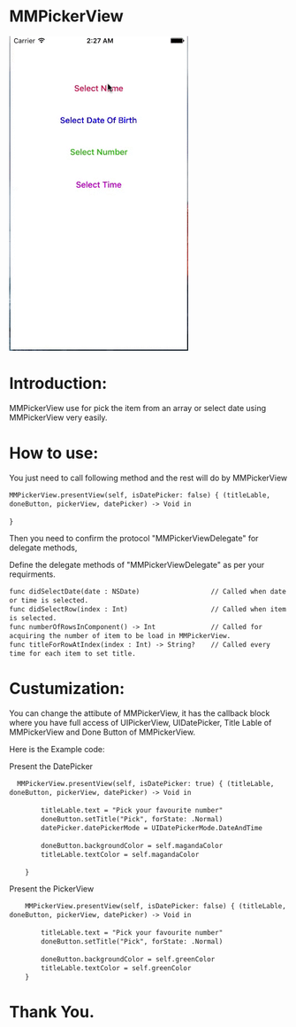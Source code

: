 # MMPickerView

<img src="https://github.com/mmohsin991/MMPickerView/blob/master/MMPickerView.gif" alt="How to use">

# Introduction: 
MMPickerView use for pick the item from an array or select date using MMPickerView very easily.

# How to use:
You just need to call following method and the rest will do by MMPickerView

    MMPickerView.presentView(self, isDatePicker: false) { (titleLable, doneButton, pickerView, datePicker) -> Void in
    
    }
        
Then you need to confirm the protocol "MMPickerViewDelegate" for delegate methods,

Define the delegate methods of "MMPickerViewDelegate" as per your requirments.

    func didSelectDate(date : NSDate)                  // Called when date or time is selected.
    func didSelectRow(index : Int)                     // Called when item is selected.
    func numberOfRowsInComponent() -> Int              // Called for acquiring the number of item to be load in MMPickerView. 
    func titleForRowAtIndex(index : Int) -> String?    // Called every time for each item to set title.
    
# Custumization:
You can change the attibute of MMPickerView, it has the callback block where you have full access of UIPickerView,
UIDatePicker, Title Lable of MMPickerView and Done Button of MMPickerView.
    
Here is the Example code:

Present the DatePicker

      MMPickerView.presentView(self, isDatePicker: true) { (titleLable, doneButton, pickerView, datePicker) -> Void in
            
            titleLable.text = "Pick your favourite number"
            doneButton.setTitle("Pick", forState: .Normal)
            datePicker.datePickerMode = UIDatePickerMode.DateAndTime
            
            doneButton.backgroundColor = self.magandaColor
            titleLable.textColor = self.magandaColor
            
        }
        
Present the PickerView

        MMPickerView.presentView(self, isDatePicker: false) { (titleLable, doneButton, pickerView, datePicker) -> Void in
            
            titleLable.text = "Pick your favourite number"
            doneButton.setTitle("Pick", forState: .Normal)
            
            doneButton.backgroundColor = self.greenColor
            titleLable.textColor = self.greenColor
        }
    
# Thank You.
